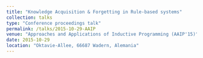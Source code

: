 ```yaml
---
title: "Knowledge Acquisition & Forgetting in Rule-based systems"
collection: talks
type: "Conference proceedings talk"
permalink: /talks/2015-10-29-AAIP
venue: "Approaches and Applications of Inductive Programming (AAIP'15)"
date: 2015-10-29
location: "Oktavie-Allee, 66687 Wadern, Alemania"
---
```


